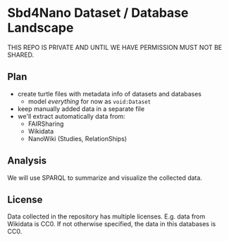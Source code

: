 # Sbd4Nano Dataset / Database Landscape

THIS REPO IS PRIVATE AND UNTIL WE HAVE PERMISSION MUST NOT BE SHARED.

## Plan

* create turtle files with metadata info of datasets and databases
  * model *everything* for now as `void:Dataset`
* keep manually added data in a separate file
* we'll extract automatically data from:
  * FAIRSharing
  * Wikidata
  * NanoWiki (Studies, RelationShips)

## Analysis

We will use SPARQL to summarize and visualize the collected data.
  
## License
  
Data collected in the repository has multiple licenses. E.g. data from Wikidata is CC0.
If not otherwise specified, the data in this databases is CC0.
  
 
